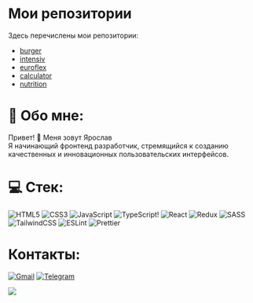 
# Мои репозитории

Здесь перечислены мои репозитории:

- [burger](https://github.com/exprecc1/burger)
- [intensiv](https://github.com/exprecc1/intensiv)
- [euroflex](https://github.com/exprecc1/euroflex)
- [calculator](https://github.com/exprecc1/calculator)
- [nutrition](https://github.com/exprecc1/nutrition)


# 💫 Обо мне:

Привет! 👋 Меня зовут Ярослав<br>Я начинающий фронтенд разработчик, стремящийся к созданию качественных и инновационных пользовательских интерфейсов.

# 💻 Стек:

![HTML5](https://img.shields.io/badge/html5-%23E34F26.svg?style=for-the-badge&logo=html5&logoColor=white)
![CSS3](https://img.shields.io/badge/css3-%231572B6.svg?style=for-the-badge&logo=css3&logoColor=white)
![JavaScript](https://img.shields.io/badge/javascript-%23323330.svg?style=for-the-badge&logo=javascript&logoColor=%23F7DF1E)
![TypeScript](https://img.shields.io/badge/typescript-%23007ACC.svg?style=for-the-badge&logo=typescript&logoColor=white)!
![React](https://img.shields.io/badge/react-%2320232a.svg?style=for-the-badge&logo=react&logoColor=%2361DAFB)
![Redux](https://img.shields.io/badge/redux-%23593d88.svg?style=for-the-badge&logo=redux&logoColor=white)
![SASS](https://img.shields.io/badge/SASS-hotpink.svg?style=for-the-badge&logo=SASS&logoColor=white)
![TailwindCSS](https://img.shields.io/badge/tailwindcss-%2338B2AC.svg?style=for-the-badge&logo=tailwind-css&logoColor=white)
![ESLint](https://img.shields.io/badge/ESLint-4B3263?style=for-the-badge&logo=eslint&logoColor=white)
![Prettier](https://img.shields.io/badge/prettier-%23F7B93E.svg?style=for-the-badge&logo=prettier&logoColor=black)

# Контакты:
[![Gmail](https://img.shields.io/badge/Gmail-D14836?style=for-the-badge&logo=gmail&logoColor=white)](mailto:misterayrik@gmail.com)
[![Telegram](https://img.shields.io/badge/Telegram-2CA5E0?style=for-the-badge&logo=telegram&logoColor=white)](https://t.me/exprecc1)

[![](https://visitcount.itsvg.in/api?id=exprecc1&icon=1&color=1)](https://visitcount.itsvg.in)

<!-- Proudly created with GPRM ( https://gprm.itsvg.in ) -->
